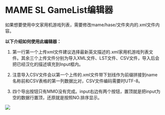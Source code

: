 # MAME SL GameList编辑器

如果想要使用中文家用机游戏列表，需要修改mame/hase/文件夹内的.xml文件内容。

**以下介绍如何使用此编辑器：**

1. 第一行第一个上传xml文件建议选择最新英文描述的.xml家用机游戏列表文件。其余三个上传文件分别为导入XML文件、LST文件、CSV文件，导入后会把已经汉化的描述填充到Input框内。

2. 注意导入CSV文件会以第一个上传的.xml文件带下划线作为前缀拼接到name名称前和CSV表格的第一列数据比对，CSV文件编码需要时UTF-8。

3. 四个导出按钮只有MMO没有完成。input右边有两个按钮，置顶就是把input为空的数据行置顶，还原就是按照NO.排序显示。

![](https://wolffy1998.github.io/MAME-SL-GameList/image/image.png)
